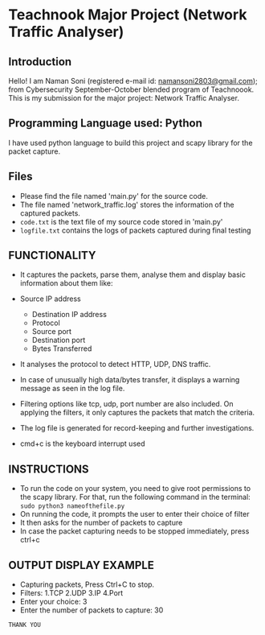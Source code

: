 # Teachnook Major Project (Network Traffic Analyser)

## Introduction

Hello!
I am Naman Soni (registered e-mail id: <namansoni2803@gmail.com>);
from Cybersecurity September-October blended program of Teachnoook.
This is my submission for the major project: Network Traffic Analyser.

## Programming Language used: Python

I have used python language to build this project and scapy library for the packet capture.

## Files

- Please find the file named 'main.py' for the source code.
- The file named 'network_traffic.log' stores the information of the captured packets.
- `code.txt` is the text file of my source code stored in 'main.py'
- `logfile.txt` contains the logs of packets captured during final testing

## FUNCTIONALITY

- It captures the packets, parse them, analyse them and display basic information about them like:

- Source IP address
  - Destination IP address
  - Protocol
  - Source port
  - Destination port
  - Bytes Transferred
- It analyses the protocol to detect HTTP, UDP, DNS traffic.
- In case of unusually high data/bytes transfer, it displays a warning message as seen in the log file.
- Filtering options like tcp, udp, port number are also included. On applying the filters, it only captures the packets that match the criteria.
- The log file is generated for record-keeping and further investigations.
- cmd+c is the keyboard interrupt used

## INSTRUCTIONS

- To run the code on your system, you need to give root permissions to the scapy library. For that, run the following command in the terminal: `sudo python3 nameofthefile.py`
- On running the code, it prompts the user to enter their choice of filter
- It then asks for the number of packets to capture
- In case the packet capturing needs to be stopped immediately, press ctrl+c

## OUTPUT DISPLAY EXAMPLE

- Capturing packets, Press Ctrl+C to stop.
- Filters: 1.TCP 2.UDP 3.IP 4.Port
- Enter your choice: 3
- Enter the number of packets to capture: 30

`THANK YOU`
